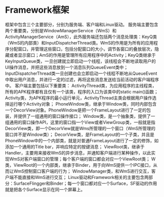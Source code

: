 # Framework框架

框架中包含三个主要部分，分别为服务端、客户端和Linux驱动。
服务端主要包含两个重要类，分别是WindowManagerService（WmS）和ActivityManagerService（AmS），此外服务端还包括两个消息处理类：KeyQ类（WmS的内部类）和InputDispatcherThread类。WmS的作用是为所有的应用程序分配窗口，并管理这些窗口，包括分配窗口的大小，调节各窗口的叠放层次，隐藏或者显示窗口；AmS的作用是管理所有应用程序中的Activity；KeyQ类继承于KeyInputQueue类，一旦创建就立即启动一个线程，该线程会不断地读取用户的UI操作消息，并把这些消息放到一个消息队列QueueEvent类中；InputDispatcherThread类一旦创建也会立即启动一个线程不断地从QueueEvent中取出用户消息，并进行一定的过滤，再将这些消息发送给当前活动的客户端程序中。
客户端主要包括以下重要类：
ActivityThread类，为应用程序的主线程类，所有的APK程序都有且仅有一个该类，程序的入口为该类中的static main()函数；
Activity类，为APK程序的最小运行单元，ActivityThread主类会根据用户操作选择运行哪个Activity对象；
PhoneWindow类，继承于Window类，同时内部包含一个DecorView对象。PhoneWindow是把一个FrameLayout进行了一定的包装，并提供了一组通用的窗口操作接口；
Window类，是一个抽象类，提供了一组通用的窗口操作API，这里的窗口指一个View或者ViewGroup类，一般就是指DecorView类，即一个DecorView就是Wms所管理的一个窗口（WmS所管理的窗口并不是Window类）；
DecorView类，是FrameLayout的一个子类，并且是PhoneWindow中的一个内部类，就是对普通FrameLayout进行了一定的修饰，如添加一个通用的Title bar，并响应特定的按键消息；
ViewRoot类，继承于Handler，主要用来接收WmS的异步消息，并通知客户端进行某种操作，以此实现WmS对客户端窗口的管理；每个客户端的窗口都会对应一个ViewRoot类；
W类，ViewRoot的一个内部类，继承于Binder，用于向WmS提供一个IPC接口，从而让WmS控制窗口客户端的行为；
WindowManager类，和WmS进行交互，客户端不能直接和WmS进行交互；
Linux驱动和Framework相关的主要包含两部分：SurfaceFlingger和Binder；每一个窗口都对应一个Surface，SF驱动的作用就是把各个Surface显示在同一个屏幕上。